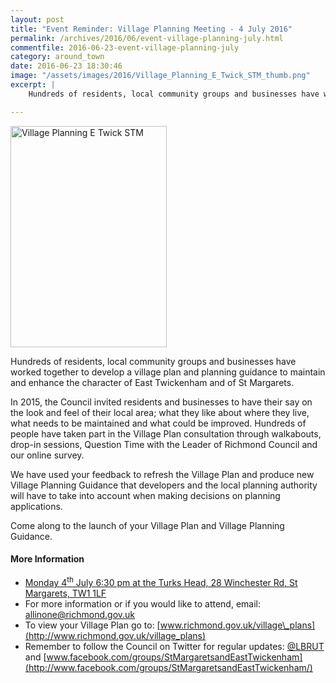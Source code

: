 ```yaml
---
layout: post
title: "Event Reminder: Village Planning Meeting - 4 July 2016"
permalink: /archives/2016/06/event-village-planning-july.html
commentfile: 2016-06-23-event-village-planning-july
category: around_town
date: 2016-06-23 18:30:46
image: "/assets/images/2016/Village_Planning_E_Twick_STM_thumb.png"
excerpt: |
    Hundreds of residents, local community groups and businesses have worked together to develop a village plan and planning guidance to maintain and enhance the character of East Twickenham and of St Margarets.

---
```


<a href="/assets/images/2016/Village_Planning_E_Twick_STM.png" title="See larger version of - Village Planning E Twick STM"><img src="/assets/images/2016/Village_Planning_E_Twick_STM_thumb.png" width="250" height="354" alt="Village Planning E Twick STM" class="photo right" /></a>

Hundreds of residents, local community groups and businesses have worked together to develop a village plan and planning guidance to maintain and enhance the character of East Twickenham and of St Margarets.

In 2015, the Council invited residents and businesses to have their say on the look and feel of their local area; what they like about where they live, what needs to be maintained and what could be improved. Hundreds of people have taken part in the Village Plan consultation through walkabouts, drop-in sessions, Question Time with the Leader of Richmond Council and our online survey.

We have used your feedback to refresh the Village Plan and produce new Village Planning Guidance that developers and the local planning authority will have to take into account when making decisions on planning applications.

Come along to the launch of your Village Plan and Village Planning Guidance.

#### More Information

-   [Monday 4<sup>th</sup> July 6:30 pm at the Turks Head, 28 Winchester Rd, St Margarets, TW1 1LF](/event/event/200705145675)
-   For more information or if you would like to attend, email: <allinone@richmond.gov.uk>
-   To view your Village Plan go to: [www.richmond.gov.uk/village\_plans](http://www.richmond.gov.uk/village_plans)
-   Remember to follow the Council on Twitter for regular updates: [@LBRUT](http://www.twitter.com/LBRUT) and [www.facebook.com/groups/StMargaretsandEastTwickenham](http://www.facebook.com/groups/StMargaretsandEastTwickenham/)
